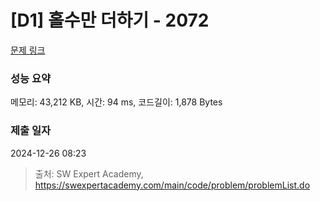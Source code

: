 # [D1] 홀수만 더하기 - 2072 

[문제 링크](https://swexpertacademy.com/main/code/problem/problemDetail.do?contestProbId=AV5QSEhaA5sDFAUq) 

### 성능 요약

메모리: 43,212 KB, 시간: 94 ms, 코드길이: 1,878 Bytes

### 제출 일자

2024-12-26 08:23



> 출처: SW Expert Academy, https://swexpertacademy.com/main/code/problem/problemList.do